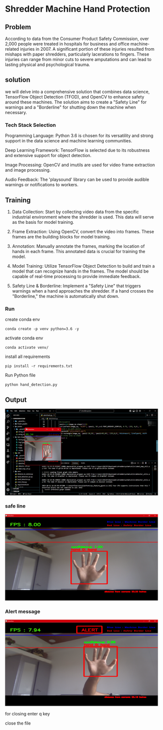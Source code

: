 # Shredder Machine Hand Protection
##  Problem

According to data from the Consumer Product Safety Commission, over 2,000 people were treated in hospitals for business and office machine-related injuries in 2007. A significant portion of these injuries resulted from mishaps with paper shredders, particularly lacerations to fingers. These injuries can range from minor cuts to severe amputations and can lead to lasting physical and psychological trauma.

## solution
we will delve into a comprehensive solution that combines data science, TensorFlow Object Detection (TFOD), and OpenCV to enhance safety around these machines. The solution aims to create a "Safety Line" for warnings and a "Borderline" for shutting down the machine when necessary.

### Tech Stack Selection

Programming Language: Python 3.6 is chosen for its versatility and strong support in the data science and machine learning communities.

Deep Learning Framework: TensorFlow is selected due to its robustness and extensive support for object detection.

Image Processing: OpenCV and imutils are used for video frame extraction and image processing.

Audio Feedback: The 'playsound' library can be used to provide audible warnings or notifications to workers.

## Training
1. Data Collection: Start by collecting video data from the specific industrial environment where the shredder is used. This data will serve as the basis for model training.

2. Frame Extraction: Using OpenCV, convert the video into frames. These frames are the building blocks for model training.

3. Annotation: Manually annotate the frames, marking the location of hands in each frame. This annotated data is crucial for training the model.

4. Model Training: Utilize TensorFlow Object Detection to build and train a model that can recognize hands in the frames. The model should be capable of real-time processing to provide immediate feedback.

5. Safety Line & Borderline: Implement a "Safety Line" that triggers warnings when a hand approaches the shredder. If a hand crosses the "Borderline," the machine is automatically shut down.

### Run 
create conda env
```base
conda create -p venv python=3.6 -y
```
activate conda env
```base
conda activate venv/
```

install all requirements
```base
pip install -r requirements.txt
```

Run Python file
```base
python hand_detection.py
```



## Output
![](https://raw.githubusercontent.com/NeHa77A/Shredder-Machine-Hand-Protection/main/output/Screenshot%201.png)

### safe line
![](https://raw.githubusercontent.com/NeHa77A/Shredder-Machine-Hand-Protection/main/output/Screenshot%202.png)

### Alert message
![](https://raw.githubusercontent.com/NeHa77A/Shredder-Machine-Hand-Protection/main/output/Screenshot%203.png)


for closing enter q key

close the file
